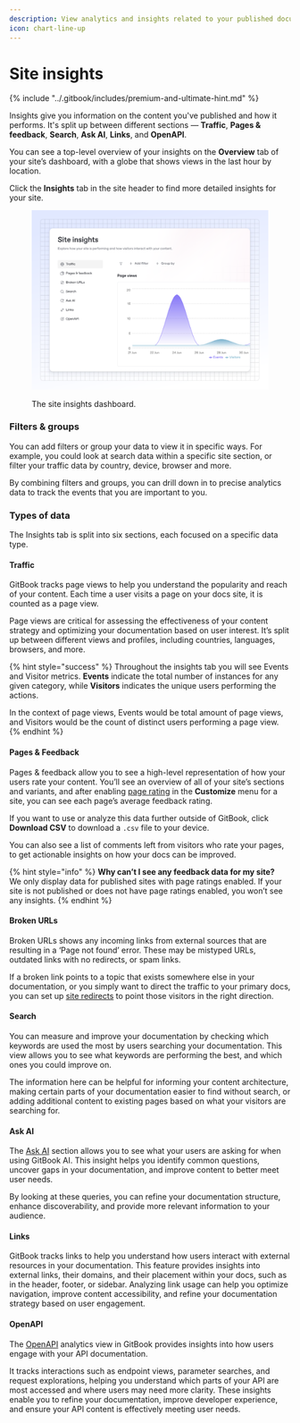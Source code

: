 ```yaml
---
description: View analytics and insights related to your published documentation’s traffic
icon: chart-line-up
---
```


# Site insights

{% include "../.gitbook/includes/premium-and-ultimate-hint.md" %}

Insights give you information on the content you've published and how it performs. It's split up between different sections — **Traffic**, **Pages & feedback**, **Search**, **Ask AI**, **Links**, and **OpenAPI**.

You can see a top-level overview of your insights on the **Overview** tab of your site’s dashboard, with a globe that shows views in the last hour by location.

Click the **Insights** tab in the site header to find more detailed insights for your site.

<figure><img src="../.gitbook/assets/18_07_25_publishing-documentation-advanced-site-insights.svg" alt="A GitBook screenshot showing the site insights dashboard"><figcaption><p>The site insights dashboard.</p></figcaption></figure>

### Filters & groups

You can add filters or group your data to view it in specific ways. For example, you could look at search data within a specific site section, or filter your traffic data by country, device, browser and more.

By combining filters and groups, you can drill down in to precise analytics data to track the events that you are important to you.

### Types of data

The Insights tab is split into six sections, each focused on a specific data type.

#### Traffic

GitBook tracks page views to help you understand the popularity and reach of your content. Each time a user visits a page on your docs site, it is counted as a page view.

Page views are critical for assessing the effectiveness of your content strategy and optimizing your documentation based on user interest. It’s split up between different views and profiles, including countries, languages, browsers, and more.

{% hint style="success" %}
Throughout the insights tab you will see Events and Visitor metrics. **Events** indicate the total number of instances for any given category, while **Visitors** indicates the unique users performing the actions.

In the context of page views, Events would be total amount of page views, and Visitors would be the count of distinct users performing a page view.
{% endhint %}

#### Pages & Feedback

Pages & feedback allow you to see a high-level representation of how your users rate your content. You’ll see an overview of all of your site’s sections and variants, and after enabling [page rating](site-settings.md#page-ratings-pro-and-enterprise-plans) in the **Customize** menu for a site, you can see each page’s average feedback rating.

If you want to use or analyze this data further outside of GitBook, click **Download CSV** to download a `.csv` file to your device.

You can also see a list of comments left from visitors who rate your pages, to get actionable insights on how your docs can be improved.

{% hint style="info" %}
**Why can’t I see any feedback data for my site?**\
We only display data for published sites with page ratings enabled. If your site is not published or does not have page ratings enabled, you won’t see any insights.
{% endhint %}

#### Broken URLs

Broken URLs shows any incoming links from external sources that are resulting in a ‘Page not found’ error. These may be mistyped URLs, outdated links with no redirects, or spam links.

If a broken link points to a topic that exists somewhere else in your documentation, or you simply want to direct the traffic to your primary docs, you can set up [site redirects](site-redirects.md) to point those visitors in the right direction.

#### Search

You can measure and improve your documentation by checking which keywords are used the most by users searching your documentation. This view allows you to see what keywords are performing the best, and which ones you could improve on.

The information here can be helpful for informing your content architecture, making certain parts of your documentation easier to find without search, or adding additional content to existing pages based on what your visitors are searching for.

#### Ask AI

The [Ask AI](../creating-content/searching-your-content/gitbook-ai.md) section allows you to see what your users are asking for when using GitBook AI. This insight helps you identify common questions, uncover gaps in your documentation, and improve content to better meet user needs.

By looking at these queries, you can refine your documentation structure, enhance discoverability, and provide more relevant information to your audience.

#### Links

GitBook tracks links to help you understand how users interact with external resources in your documentation. This feature provides insights into external links, their domains, and their placement within your docs, such as in the header, footer, or sidebar. Analyzing link usage can help you optimize navigation, improve content accessibility, and refine your documentation strategy based on user engagement.

#### OpenAPI

The [OpenAPI](../api-references/openapi/) analytics view in GitBook provides insights into how users engage with your API documentation.

It tracks interactions such as endpoint views, parameter searches, and request explorations, helping you understand which parts of your API are most accessed and where users may need more clarity. These insights enable you to refine your documentation, improve developer experience, and ensure your API content is effectively meeting user needs.
